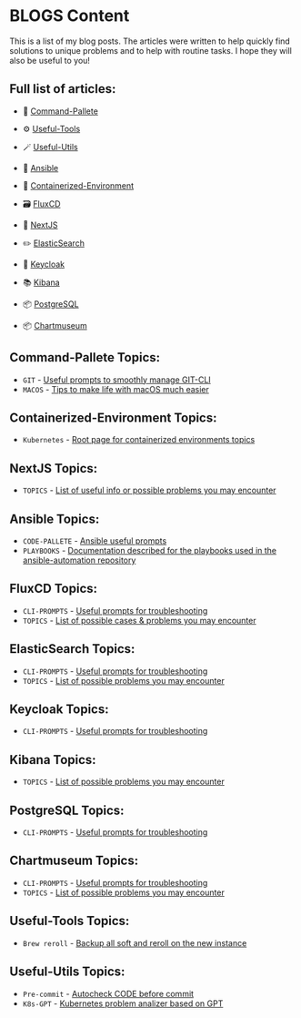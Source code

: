 # BLOGS Content

This is a list of my blog posts. The articles were written to help quickly find solutions to unique problems and to help with routine tasks. 
I hope they will also be useful to you!

## Full list of articles:

- 📝 [Command-Pallete](https://github.com/DrPalmeritta/BLOGS/blob/main/Command-Pallete/)

- ⚙️ [Useful-Tools](https://github.com/DrPalmeritta/BLOGS/blob/main/Useful-Tools/)
- 🪄 [Useful-Utils](https://github.com/DrPalmeritta/BLOGS/blob/main/Useful-Utils/)
- 🧾 [Ansible](https://github.com/DrPalmeritta/BLOGS/blob/main/Ansible/)
- 🧩 [Containerized-Environment](https://github.com/DrPalmeritta/BLOGS/blob/main/Containerized-Environment/)

- 🗃️ [FluxCD](https://github.com/DrPalmeritta/BLOGS/blob/main/FluxCD/)
- 🎯 [NextJS](https://github.com/DrPalmeritta/BLOGS/blob/main/NextJS/)
- ✏️ [ElasticSearch](https://github.com/DrPalmeritta/BLOGS/blob/main/ElasticSearch/)
- 🪪 [Keycloak](https://github.com/DrPalmeritta/BLOGS/blob/main/Keycloak/)
- 📚 [Kibana](https://github.com/DrPalmeritta/BLOGS/blob/main/Kibana/)
- 📦 [PostgreSQL](https://github.com/DrPalmeritta/BLOGS/blob/main/PostgreSQL/)
- 📦 [Chartmuseum](https://github.com/DrPalmeritta/BLOGS/blob/main/Chartmuseum/)

## Command-Pallete Topics:

- `GIT` - [Useful prompts to smoothly manage GIT-CLI](https://github.com/DrPalmeritta/BLOGS/blob/main/Command-Pallete/git-cli-pallete.md)
- `MACOS` - [Tips to make life with macOS much easier](https://github.com/DrPalmeritta/BLOGS/blob/main/Command-Pallete/macos-pallete.md)

## Containerized-Environment Topics:

- `Kubernetes` - [Root page for containerized environments topics](https://github.com/DrPalmeritta/BLOGS/blob/main/Containerized-Environment/kubernetes-topics.md)

## NextJS Topics:

- `TOPICS` - [List of useful info or possible problems you may encounter](https://github.com/DrPalmeritta/BLOGS/blob/main/ElasticSearch/elasticsearch-topics.md)

## Ansible Topics:

- `CODE-PALLETE` - [Ansible useful prompts](https://github.com/DrPalmeritta/BLOGS/blob/main/Ansible/ansible-code-pallete.md)
- `PLAYBOOKS` - [Documentation described for the playbooks used in the ansible-automation repository](https://github.com/DrPalmeritta/BLOGS/blob/main/Ansible)

## FluxCD Topics:

- `CLI-PROMPTS` - [Useful prompts for troubleshooting](https://github.com/DrPalmeritta/BLOGS/blob/main/FluxCD/fluxcd-useful-prompts.md)
- `TOPICS` - [List of possible cases & problems you may encounter](https://github.com/DrPalmeritta/BLOGS/blob/main/FluxCD/fluxcd-topics.md)

## ElasticSearch Topics:

- `CLI-PROMPTS` - [Useful prompts for troubleshooting](https://github.com/DrPalmeritta/BLOGS/blob/main/ElasticSearch/elasticsearch-useful-prompts.md)
- `TOPICS` - [List of possible problems you may encounter](https://github.com/DrPalmeritta/BLOGS/blob/main/ElasticSearch/elasticsearch-topics.md)

## Keycloak Topics:

- `CLI-PROMPTS` - [Useful prompts for troubleshooting](https://github.com/DrPalmeritta/BLOGS/blob/main/Keycloak/keycloak-useful-prompts.md)

## Kibana Topics:

- `TOPICS` - [List of possible problems you may encounter](https://github.com/DrPalmeritta/BLOGS/blob/main/Kibana/kibana-topics.md)

## PostgreSQL Topics:

- `CLI-PROMPTS` - [Useful prompts for troubleshooting](https://github.com/DrPalmeritta/BLOGS/blob/main/PostgreSQL/postgresql-useful-prompts.md)

## Chartmuseum Topics:

- `CLI-PROMPTS` - [Useful prompts for troubleshooting](https://github.com/DrPalmeritta/BLOGS/blob/main/Chartmuseum/chartmuseum-useful-prompts.md)
- `TOPICS` - [List of possible problems you may encounter](https://github.com/DrPalmeritta/BLOGS/blob/main/Chartmuseum/chartmuseum-topics.md)

## Useful-Tools Topics:

- `Brew reroll` - [Backup all soft and reroll on the new instance](https://github.com/DrPalmeritta/BLOGS/blob/main/Useful-Tools/brew-reroll.md)

## Useful-Utils Topics:

- `Pre-commit` - [Autocheck CODE before commit](https://github.com/DrPalmeritta/BLOGS/blob/main/Useful-Utils/pre-commit.md)
- `K8s-GPT` - [Kubernetes problem analizer based on GPT](https://github.com/DrPalmeritta/BLOGS/blob/main/Useful-Utils/k8s-gpt.md)
